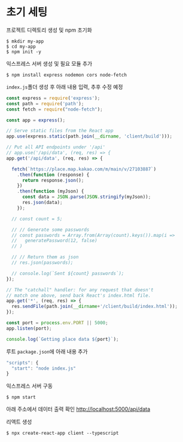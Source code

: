# 초기 세팅

프로젝트 디렉토리 생성 및 npm 초기화
```
$ mkdir my-app
$ cd my-app 
$ npm init -y
```

익스프레스 서버 생성 및 필요 모듈 추가
```
$ npm install express nodemon cors node-fetch
```

`index.js`폴더 생성 후 아래 내용 입력, 추후 수정 예정
```javascript
const express = require('express');
const path = require('path');
const fetch = require("node-fetch");

const app = express();

// Serve static files from the React app
app.use(express.static(path.join(__dirname, 'client/build')));

// Put all API endpoints under '/api'
// app.use('/api/data', (req, res) => {
app.get('/api/data', (req, res) => {

  fetch(`https://place.map.kakao.com/m/main/v/27103887`)
    .then(function (response) {
      return response.json();
    })
    .then(function (myJson) {
      const data = JSON.parse(JSON.stringify(myJson));
      res.json(data);
    });

  // const count = 5;

  // // Generate some passwords
  // const passwords = Array.from(Array(count).keys()).map(i =>
  //   generatePassword(12, false)
  // )

  // // Return them as json
  // res.json(passwords);

  // console.log(`Sent ${count} passwords`);
});

// The "catchall" handler: for any request that doesn't
// match one above, send back React's index.html file.
app.get('*', (req, res) => {
  res.sendFile(path.join(__dirname+'/client/build/index.html'));
});

const port = process.env.PORT || 5000;
app.listen(port);

console.log(`Getting place data ${port}`);
```

루트 `package.json`에 아래 내용 추가
```javascript
"scripts": {
  "start": "node index.js"
}
```

익스프레스 서버 구동
```
$ npm start
```

아래 주소에서 데이터 출력 확인
[http://localhost:5000/api/data](http://localhost:5000/api/data)


리액트 생성
```
$ npx create-react-app client --typescript
```

<!-- 
루트에서 프록시 설정
npm install http-proxy-middleware

`setupProxy.js`

```javascript
const proxy = require("http-proxy-middleware");

module.exports = function(app) {
  app.use(proxy("/api/greeting", { target: "http://localhost:5000" }));
};
``` -->

